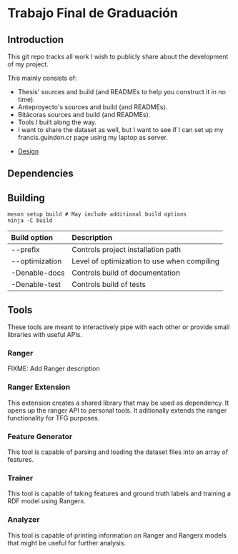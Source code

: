 # Trabajo Final de Graduación

## Introduction

This git repo tracks all work I wish to publicly share about the development of my project.

This mainly consists of:
- Thesis' sources and build (and READMEs to help you construct it in no time).
- Anteproyecto's sources and build (and READMEs).
- Bitácoras sources and build (and READMEs).
- Tools I built along the way.
- I want to share the dataset as well, but I want to see if I can set up my francis.guindon.cr page using my laptop as server.

* [Design](docs/design/design.md)

## Dependencies

## Building

```
meson setup build # May include additional build options
ninja -C build
```

| Build option   | Description
| :-             | :--
| --prefix       | Controls project installation path
| --optimization | Level of optimization to use when compiling
| -Denable-docs  | Controls build of documentation
| -Denable-test  | Controls build of tests

## Tools

These tools are meant to interactively pipe with each other or provide small libraries with useful APIs.

### Ranger

FIXME: Add Ranger description

### Ranger Extension

This extension creates a shared library that may be used as dependency. It opens up the ranger API to personal tools. It aditionally extends the ranger functionality for TFG purposes.

### Feature Generator

This tool is capable of parsing and loading the dataset files into an array of features.

### Trainer

This tool is capable of taking features and ground truth labels and training a RDF model using Rangerx.

### Analyzer

This tool is capable of printing information on Ranger and Rangerx models that might be useful for further analysis.
